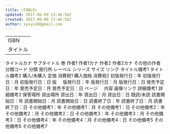 ```yaml
---
title: <TABLE>
updated: 2017-06-09 13:46:56Z
created: 2017-06-09 13:46:56Z
author: xyvyx10@gmail.com
---
```


<TABLE>
<TR><TD>ISBN</TR></TD>
<TR><TD>タイトル</TR></TD>
</TABLE>
タイトルカナ
サブタイトル
巻
作者1
作者1カナ
作者2
作者2カナ
その他の作者
分類コード
分類
発行所
レーベル
シリーズ
サイズ
リンク
タイトル備考1
タイトル備考2
購入/未購入
定価
消費税1
購入価格
消費税2
初版発行日：年
初版発行日：月
初版発行日：日
版     版発行日：年
版発行日：月
版発行日：日
発売予定日：年
発売予定日：月
発売予定日：日
ページ     内容
画像リンク
詳細備考1
詳細備考2
保管場所
貸出場所
貸出日：年
貸出日：月
貸出日：日
既読/未読
読書開始日：年
読書開始日：月
読書開始日：日
読書終了日：年
読書終了日：月
読書終了日：日
その他備考1：年
その他備考1：月
その他備考1：日
その他備考2：年
その他備考2：月
その他備考2：日
その他備考3：年
その他備考3：月
その他備考3：日
その他備考4：年
その他備考4：月
その他備考4：日
その他備考5
その他備考6
その他備考7